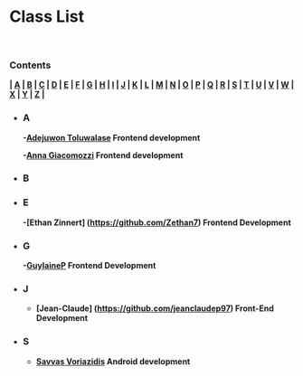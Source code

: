# <b> Class List <b>

<br>

### **Contents**

| [A](#a) | [B](#b) | [C](#c) | [D](#d) | [E](#e) | [F](#f) | [G](#g) | [H](#h) | [I](#i) | [J](#j) | [K](#k) | [L](#l) | [M](#m) | [N](#n) | [O](#o)
| [P](#p) | [Q](#q) | [R](#r) | [S](#s) | [T](#t) | [U](#u) | [V](#v) | [W](#w) | [X](#x) | [Y](#y) | [Z](#z) |

- ### **A**
    -[Adejuwon Toluwalase](https://github.com/Tolux001) Frontend development

    -[Anna Giacomozzi](https://github.com/annagiac) Frontend development
- ### **B**


- ### **E**
    -[Ethan Zinnert] (https://github.com/Zethan7) Frontend Development
- ### **G**
    -[GuylaineP](https://github.com/GuylaineP) Frontend Development
- ### **J**
    - [Jean-Claude] (https://github.com/jeanclaudep97) Front-End Development

- ### **S**
    - [Savvas Voriazidis](https://github.com/voriazidis) Android development
